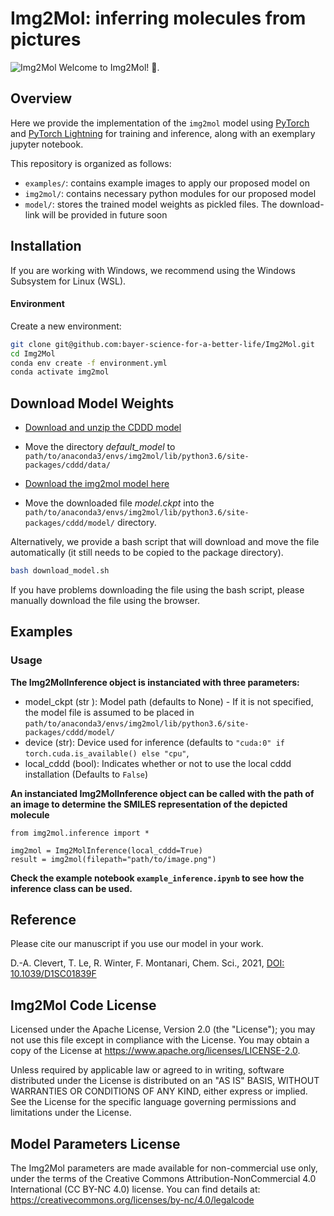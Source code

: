 Img2Mol: inferring molecules from pictures
==========================================
![Img2Mol](Img2Mol.png)
Welcome to Img2Mol! :wave:.

## Overview
 Here we provide the implementation of the `img2mol` model using [PyTorch](https://github.com/pytorch/pytorch) and [PyTorch Lightning](https://github.com/PyTorchLightning/pytorch-lightning) for training and inference, along with an exemplary jupyter notebook.
 
This repository is organized as follows:
* `examples/`: contains example images to apply our proposed model on
* `img2mol/`: contains necessary python modules for our proposed model
* `model/`: stores the trained model weights as pickled files. The download-link will be provided in future soon

## Installation
If you are working with Windows, we recommend using the Windows Subsystem for Linux (WSL).

#### Environment
Create a new environment:
```bash
git clone git@github.com:bayer-science-for-a-better-life/Img2Mol.git
cd Img2Mol
conda env create -f environment.yml
conda activate img2mol
```
## Download Model Weights
* [Download and unzip the CDDD model](https://drive.google.com/u/0/uc?id=1oyknOulq_j0w9kzOKKIHdTLo5HphT99h&export=download)
* Move the directory *default_model* to `path/to/anaconda3/envs/img2mol/lib/python3.6/site-packages/cddd/data/`

* [Download the img2mol model here](https://drive.google.com/file/d/1pk21r4Zzb9ZJkszJwP9SObTlfTaRMMtF/view)

* Move the downloaded file *model.ckpt* into the `path/to/anaconda3/envs/img2mol/lib/python3.6/site-packages/cddd/model/` directory.  

Alternatively, we provide a bash script that will download and move the file automatically (it still needs to be copied to the package directory).
```bash
bash download_model.sh
```
If you have problems downloading the file using the bash script, please manually download the file using the browser.

## Examples
### Usage
**The Img2MolInference object is instanciated with three parameters:**
* model_ckpt (str ): Model path (defaults to None) - If it is not specified, the model file is assumed to be placed in `path/to/anaconda3/envs/img2mol/lib/python3.6/site-packages/cddd/model/`
* device (str): Device used for inference (defaults to `"cuda:0" if torch.cuda.is_available() else "cpu"`,
* local_cddd (bool): Indicates whether or not to use the local cddd installation (Defaults to `False`)

**An instanciated Img2MolInference object can be called with the path of an image to determine the SMILES representation of the depicted molecule**
```
from img2mol.inference import *

img2mol = Img2MolInference(local_cddd=True)
result = img2mol(filepath="path/to/image.png")
```

**Check the example notebook `example_inference.ipynb` to see how the inference class can be used.**

## Reference
Please cite our manuscript if you use our model in your work.

D.-A. Clevert, T. Le, R. Winter, F. Montanari, Chem. Sci., 2021, [DOI: 10.1039/D1SC01839F](https://doi.org/10.1039/D1SC01839F)

## Img2Mol Code License
Licensed under the Apache License, Version 2.0 (the "License"); you may not use this file except in compliance with the License. You may obtain a copy of the License at https://www.apache.org/licenses/LICENSE-2.0.

Unless required by applicable law or agreed to in writing, software distributed under the License is distributed on an "AS IS" BASIS, WITHOUT WARRANTIES OR CONDITIONS OF ANY KIND, either express or implied. See the License for the specific language governing permissions and limitations under the License.

##  Model Parameters License
The Img2Mol parameters are made available for non-commercial use only, under the terms of the Creative Commons Attribution-NonCommercial 4.0 International (CC BY-NC 4.0) license. You can find details at: https://creativecommons.org/licenses/by-nc/4.0/legalcode
